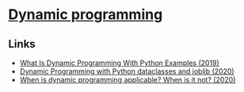 # [Dynamic programming](https://en.wikipedia.org/wiki/Dynamic_programming)

## Links

- [What Is Dynamic Programming With Python Examples (2019)](https://skerritt.blog/dynamic-programming/)
- [Dynamic Programming with Python dataclasses and joblib (2020)](https://joshbloom.org/post/dataclasses_and_dynamic_programming/)
- [When is dynamic programming applicable? When is it not? (2020)](https://www.reddit.com/r/algorithms/comments/el4vn8/when_is_dynamic_programming_applicable_when_is_it/)
